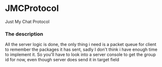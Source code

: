 # JMCProtocol
Just My Chat Protocol


### The description
All the server logic is done, the only thing i need is a packet queue for client to remember the packages it has sent, sadly I don't think i have enough time to implement it. So you'll have to look into a server console to get the group id for now, even though server does send it in target field
